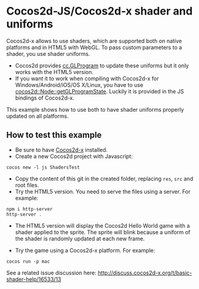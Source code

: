 # Cocos2d-JS/Cocos2d-x shader and uniforms

Cocos2d-x allows to use shaders, which are supported both on native platforms and in HTML5 with WebGL. To pass custom parameters to a shader, you use shader uniforms.

 * Cocos2d provides [cc.GLProgram](http://www.cocos2d-x.org/docs/api-ref/js/v3x/symbols/cc.GLProgram.html) to update these uniforms but it only works with the HTML5 version.
 * If you want it to work when compiling with Cocos2d-x for Windows/Android/iOS/OS X/Linux, you have to use [cocos2d::Node::getGLProgramState](http://www.cocos2d-x.org/reference/native-cpp/V3.10/d3/d82/classcocos2d_1_1_node.html#ab46b15fee7689524195a544dc7ff29bd). Luckily it is provided in the JS bindings of Cocos2d-x.

This example shows how to use both to have shader uniforms properly updated on all platforms.

## How to test this example

* Be sure to have [Cocos2d-x](http://cocos2d-x.org) installed.
* Create a new Cocos2d project with Javascript:

````
cocos new -l js ShadersTest
````

* Copy the content of this git in the created folder, replacing `res`, `src` and root files.
* Try the HTML5 version. You need to serve the files using a server. For example:

````
npm i http-server
http-server .
````

* The HTML5 version will display the Cocos2d Hello World game with a shader applied to the sprite. The sprite will blink because a uniform of the shader is randomly updated at each new frame.

* Try the game using a Cocos2d-x platform. For example:

````
cocos run -p mac
````

See a related issue discussion here: http://discuss.cocos2d-x.org/t/basic-shader-help/16533/13
